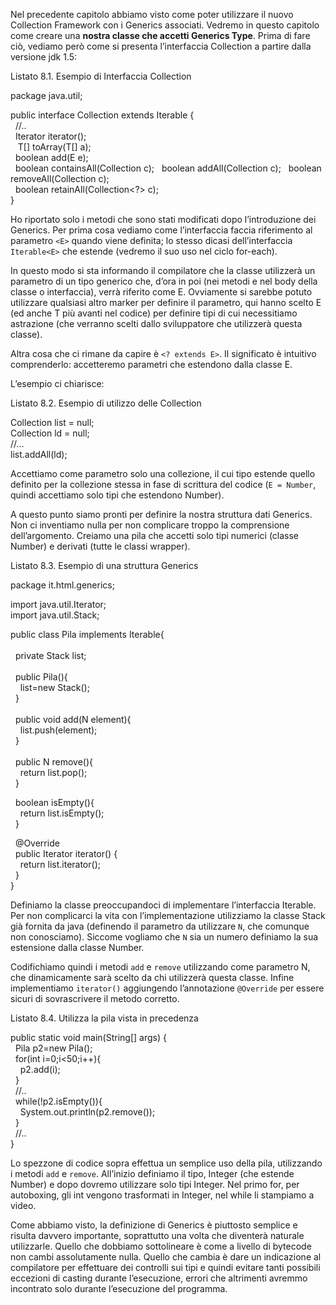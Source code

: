Nel precedente capitolo abbiamo visto come poter utilizzare il nuovo Collection Framework con i Generics associati. Vedremo in questo capitolo come creare una **nostra classe che accetti Generics Type**. Prima di fare ciò, vediamo però come si presenta l’interfaccia Collection a partire dalla versione jdk 1.5:

Listato 8.1. Esempio di Interfaccia Collection

package java.util;

public interface Collection<E> extends Iterable<E> {  
  //..  
  Iterator<E> iterator();  
  <T> T[] toArray(T[] a);  
  boolean add(E e);  
  boolean containsAll(Collection<?> c);  
  boolean addAll(Collection<? extends E> c);  
  boolean removeAll(Collection<?> c);  
  boolean retainAll(Collection<?> c);  
}

Ho riportato solo i metodi che sono stati modificati dopo l’introduzione dei Generics. Per prima cosa vediamo come l’interfaccia faccia riferimento al parametro `<E>` quando viene definita; lo stesso dicasi dell’interfaccia `Iterable<E>` che estende (vedremo il suo uso nel ciclo for-each).

In questo modo si sta informando il compilatore che la classe utilizzerà un parametro di un tipo generico che, d’ora in poi (nei metodi e nel body della classe o interfaccia), verrà riferito come E. Ovviamente si sarebbe potuto utilizzare qualsiasi altro marker per definire il parametro, qui hanno scelto E (ed anche T più avanti nel codice) per definire tipi di cui necessitiamo astrazione (che verranno scelti dallo sviluppatore che utilizzerà questa classe).

Altra cosa che ci rimane da capire è `<? extends E>`. Il significato è intuitivo comprenderlo: accetteremo parametri che estendono dalla classe E.

L’esempio ci chiarisce:

Listato 8.2. Esempio di utilizzo delle Collection

Collection<Number> list = null;  
Collection<Double> ld = null;  
//…  
list.addAll(ld);

Accettiamo come parametro solo una collezione, il cui tipo estende quello definito per la collezione stessa in fase di scrittura del codice (`E = Number`, quindi accettiamo solo tipi che estendono Number).

A questo punto siamo pronti per definire la nostra struttura dati Generics. Non ci inventiamo nulla per non complicare troppo la comprensione dell’argomento. Creiamo una pila che accetti solo tipi numerici (classe Number) e derivati (tutte le classi wrapper).

Listato 8.3. Esempio di una struttura Generics

package it.html.generics;

import java.util.Iterator;  
import java.util.Stack;

public class Pila<N extends Number> implements Iterable<N>{  
    
  private Stack<N> list;  
    
  public Pila(){  
    list=new Stack<N>();  
  }  
    
  public void add(N element){  
    list.push(element);  
  }  
    
  public N remove(){  
    return list.pop();  
  }

  boolean isEmpty(){  
    return list.isEmpty();  
  }

  @Override  
  public Iterator<N> iterator() {  
    return list.iterator();  
  }  
}

Definiamo la classe preoccupandoci di implementare l’interfaccia Iterable. Per non complicarci la vita con l’implementazione utilizziamo la classe Stack già fornita da java (definendo il parametro da utilizzare `N`, che comunque non conosciamo). Siccome vogliamo che `N` sia un numero definiamo la sua estensione dalla classe Number.

Codifichiamo quindi i metodi `add` e `remove` utilizzando come parametro N, che dinamicamente sarà scelto da chi utilizzerà questa classe. Infine implementiamo `iterator()` aggiungendo l’annotazione `@Override` per essere sicuri di sovrascrivere il metodo corretto.

Listato 8.4. Utilizza la pila vista in precedenza

public static void main(String[] args) {  
  Pila<Integer> p2=new Pila<Integer>();    
  for(int i=0;i<50;i++){  
    p2.add(i);  
  }  
  //..  
  while(!p2.isEmpty()){  
    System.out.println(p2.remove());  
  }  
  //..  
}

Lo spezzone di codice sopra effettua un semplice uso della pila, utilizzando i metodi `add` e `remove`. All’inizio definiamo il tipo, Integer (che estende Number) e dopo dovremo utilizzare solo tipi Integer. Nel primo for, per autoboxing, gli int vengono trasformati in Integer, nel while li stampiamo a video.

Come abbiamo visto, la definizione di Generics è piuttosto semplice e risulta davvero importante, soprattutto una volta che diventerà naturale utilizzarle. Quello che dobbiamo sottolineare è come a livello di bytecode non cambi assolutamente nulla. Quello che cambia è dare un indicazione al compilatore per effettuare dei controlli sui tipi e quindi evitare tanti possibili eccezioni di casting durante l’esecuzione, errori che altrimenti avremmo incontrato solo durante l’esecuzione del programma.